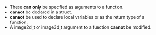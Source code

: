   * These **can only** be specified as arguments to a function.
  * **cannot** be declared in a struct.
  * **cannot** be used to declare local variables or as the return type of a function.
  * A image2d\_t or image3d\_t argument to a function **cannot** be modified.
